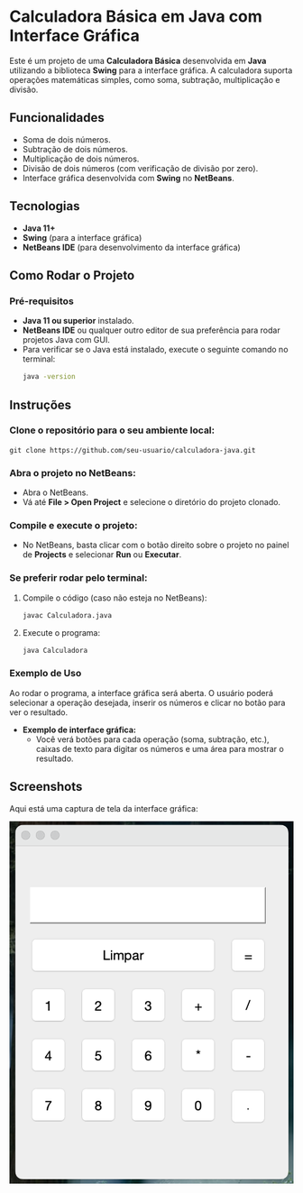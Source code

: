 # Calculadora Básica em Java com Interface Gráfica

Este é um projeto de uma **Calculadora Básica** desenvolvida em **Java** utilizando a biblioteca **Swing** para a interface gráfica. A calculadora suporta operações matemáticas simples, como soma, subtração, multiplicação e divisão.

## Funcionalidades

- Soma de dois números.
- Subtração de dois números.
- Multiplicação de dois números.
- Divisão de dois números (com verificação de divisão por zero).
- Interface gráfica desenvolvida com **Swing** no **NetBeans**.

## Tecnologias

- **Java 11+**
- **Swing** (para a interface gráfica)
- **NetBeans IDE** (para desenvolvimento da interface gráfica)

## Como Rodar o Projeto

### Pré-requisitos

- **Java 11 ou superior** instalado.
- **NetBeans IDE** ou qualquer outro editor de sua preferência para rodar projetos Java com GUI.
- Para verificar se o Java está instalado, execute o seguinte comando no terminal:
    ```bash
    java -version
## Instruções

### Clone o repositório para o seu ambiente local:

    git clone https://github.com/seu-usuario/calculadora-java.git

### Abra o projeto no NetBeans:
- Abra o NetBeans.
- Vá até **File > Open Project** e selecione o diretório do projeto clonado.

### Compile e execute o projeto:
- No NetBeans, basta clicar com o botão direito sobre o projeto no painel de **Projects** e selecionar **Run** ou **Executar**.

### Se preferir rodar pelo terminal:
1. Compile o código (caso não esteja no NetBeans):
    ```bash
    javac Calculadora.java
2. Execute o programa:
    ```bash
    java Calculadora
### Exemplo de Uso
Ao rodar o programa, a interface gráfica será aberta. O usuário poderá selecionar a operação desejada, inserir os números e clicar no botão para ver o resultado.

- **Exemplo de interface gráfica:**
  - Você verá botões para cada operação (soma, subtração, etc.), caixas de texto para digitar os números e uma área para mostrar o resultado.

## Screenshots
Aqui está uma captura de tela da interface gráfica:

![Screenshot da Calculadora](./img/screenshot.png)




